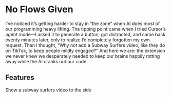 # No Flows Given

I’ve noticed it’s getting harder to stay in “the zone” when AI does most of our programming heavy lifting. The tipping point came when I tried Cursor’s agent mode—I asked it to generate a button, got distracted, and came back twenty minutes later, only to realize I’d completely forgotten my own request. Then I thought, “Why not add a Subway Surfers video, like they do on TikTok, to keep people mildly engaged?” And here we are: the extension we never knew we desperately needed to keep our brains happily rotting away while the AI cranks out our code.

## Features

Show a subway surfers video to the side